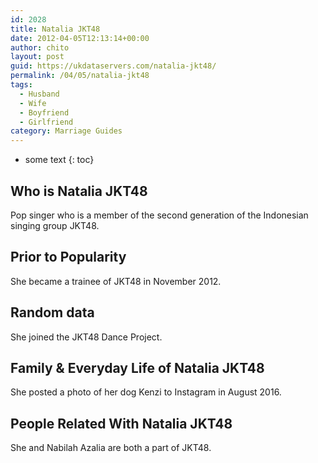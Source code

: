 ```yaml
---
id: 2028
title: Natalia JKT48
date: 2012-04-05T12:13:14+00:00
author: chito
layout: post
guid: https://ukdataservers.com/natalia-jkt48/
permalink: /04/05/natalia-jkt48
tags:
  - Husband
  - Wife
  - Boyfriend
  - Girlfriend
category: Marriage Guides
---
```


* some text
{: toc}
          
          
## Who is  Natalia JKT48
                  
                  
                  
Pop singer who is a member of the second generation of the Indonesian singing group JKT48. 
                  
                
                
                
## Prior to Popularity 
                  
                  
                  
She became a trainee of JKT48 in November 2012. 
                  
                
                
                
## Random data 
                  
                  
                  
She joined the JKT48 Dance Project. 
                  
                
                
                
## Family & Everyday Life of Natalia JKT48
                  
                  
                  
She posted a photo of her dog Kenzi to Instagram in August 2016. 
                  
                
                
                
## People Related With  Natalia JKT48
                  
                  
                  
She and Nabilah Azalia are both a part of JKT48. 
                  
                
              
            
          
          
          
    
    
  
